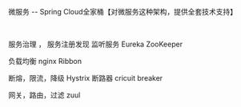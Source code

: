 微服务 --                              Spring Cloud全家桶【对微服务这种架构，提供全套技术支持】     

​		

服务治理 ， 服务注册发现  监听服务     Eureka    ZooKeeper

负载均衡        nginx		Ribbon

断熔，限流，降级   Hystrix     断路器  cricuit breaker

网关，路由，过滤					zuul


